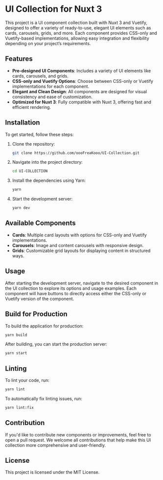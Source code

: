 # UI Collection for Nuxt 3

This project is a UI component collection built with Nuxt 3 and Vuetify, designed to offer a variety of ready-to-use, elegant UI elements such as cards, carousels, grids, and more. Each component provides CSS-only and Vuetify-based implementations, allowing easy integration and flexibility depending on your project’s requirements.

## Features

- **Pre-designed UI Components**: Includes a variety of UI elements like cards, carousels, and grids.
- **CSS-only and Vuetify Options**: Choose between CSS-only or Vuetify implementations for each component.
- **Elegant and Clean Design**: All components are designed for visual consistency and ease of customization.
- **Optimized for Nuxt 3**: Fully compatible with Nuxt 3, offering fast and efficient rendering.

## Installation

To get started, follow these steps:

1. Clone the repository:

   ```bash
   git clone https://github.com/oooFreaKooo/UI-Collection.git
   ```

2. Navigate into the project directory:

   ```bash
   cd UI-COLLECTION
   ```

3. Install the dependencies using Yarn:

   ```bash
   yarn
   ```

4. Start the development server:

   ```bash
   yarn dev
   ```

## Available Components

- **Cards**: Multiple card layouts with options for CSS-only and Vuetify implementations.
- **Carousels**: Image and content carousels with responsive design.
- **Grids**: Customizable grid layouts for displaying content in structured ways.

## Usage

After starting the development server, navigate to the desired component in the UI collection to explore its options and usage examples. Each component will have buttons to directly access either the CSS-only or Vuetify version of the component.

## Build for Production

To build the application for production:

```bash
yarn build
```

After building, you can start the production server:

```bash
yarn start
```

## Linting

To lint your code, run:

```bash
yarn lint
```

To automatically fix linting issues, run:

```bash
yarn lint:fix
```

## Contribution

If you'd like to contribute new components or improvements, feel free to open a pull request. We welcome all contributions that help make this UI collection more comprehensive and user-friendly.

## License

This project is licensed under the MIT License.

